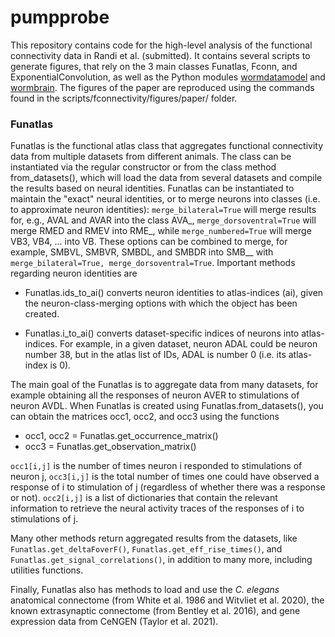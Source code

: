# pumpprobe

This repository contains code for the high-level analysis of the functional connectivity data in Randi et al. (submitted). It contains several scripts to generate figures, that rely on the 3 main classes Funatlas, Fconn, and ExponentialConvolution, as well as the Python modules [wormdatamodel](github.com/leiferlab/wormdatamodel) and [wormbrain](github.com/leiferlab/wormbrain). The figures of the paper are reproduced using the commands found in the scripts/fconnectivity/figures/paper/ folder.

### Funatlas
Funatlas is the functional atlas class that aggregates functional connectivity data from multiple datasets from different animals. The class can be instantiated via the regular constructor or from the class method from_datasets(), which will load the data from several datasets and compile the results based on neural identities. Funatlas can be instantiated to maintain the "exact" neural identities, or to merge neurons into classes (i.e. to approximate neuron identities): `merge_bilateral=True` will merge results for, e.g., AVAL and AVAR into the class AVA_, `merge_dorsoventral=True` will merge RMED and RMEV into RME_, while `merge_numbered=True` will merge VB3, VB4, ... into VB. These options can be combined to merge, for example, SMBVL, SMBVR, SMBDL, and SMBDR into SMB__ with `merge_bilateral=True, merge_dorsoventral=True`. 
Important methods regarding neuron identities are

* Funatlas.ids_to_ai() converts neuron identities to atlas-indices (ai), given the neuron-class-merging options with which the object has been created.

* Funatlas.i_to_ai() converts dataset-specific indices of neurons into atlas-indices. For example, in a given dataset, neuron ADAL could be neuron number 38, but in the atlas list of IDs, ADAL is number 0 (i.e. its atlas-index is 0). 

The main goal of the Funatlas is to aggregate data from many datasets, for example obtaining all the responses of neuron AVER to stimulations of neuron AVDL. When Funatlas is created using Funatlas.from_datasets(), you can obtain the matrices occ1, occ2, and occ3 using the functions

* occ1, occ2 = Funatlas.get_occurrence_matrix()
* occ3 = Funatlas.get_observation_matrix()

`occ1[i,j]` is the number of times neuron i responded to stimulations of neuron j, `occ3[i,j]` is the total number of times one could have observed a response of i to stimulation of j (regardless of whether there was a response or not). `occ2[i,j]` is a list of dictionaries that contain the relevant information to retrieve the neural activity traces of the responses of i to stimulations of j.

Many other methods return aggregated results from the datasets, like `Funatlas.get_deltaFoverF()`, `Funatlas.get_eff_rise_times()`, and `Funatlas.get_signal_correlations()`, in addition to many more, including utilities functions.

Finally, Funatlas also has methods to load and use the _C. elegans_ anatomical connectome (from White et al. 1986 and Witvliet et al. 2020), the known extrasynaptic connectome (from Bentley et al. 2016), and gene expression data from CeNGEN (Taylor et al. 2021). 
